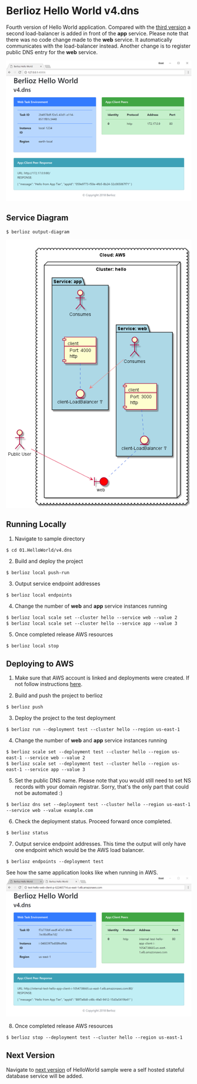 # Berlioz Hello World v4.dns

Fourth version of Hello World application. Compared with the
[third version](../v3.load-balancer) a second load-balancer is added
in front of the **app** service. Please note that there was no code change
made to the **web** service. It automatically communicates with the load-balancer
instead. Another change is to register public DNS entry for the **web** service.

![v4.dns Screenshot](screenshot.png)

## Service Diagram
```
$ berlioz output-diagram
```
![v4.dns Diagram](diagram.png)

## Running Locally

1. Navigate to sample directory
```
$ cd 01.HelloWorld/v4.dns
```

2. Build and deploy the project
```
$ berlioz local push-run
```

3. Output service endpoint addresses
```
$ berlioz local endpoints
```

4. Change the number of **web** and **app** service instances running
```
$ berlioz local scale set --cluster hello --service web --value 2
$ berlioz local scale set --cluster hello --service app --value 3
```

5. Once completed release AWS resources
```
$ berlioz local stop
```

## Deploying to AWS

1. Make sure that AWS account is linked and deployments were created. If not follow instructions [here](../../README.md).

2. Build and push the project to berlioz
```
$ berlioz push
```

3. Deploy the project to the test deployment
```
$ berlioz run --deployment test --cluster hello --region us-east-1
```

4. Change the number of **web** and **app** service instances running
```
$ berlioz scale set --deployment test --cluster hello --region us-east-1 --service web --value 2
$ berlioz scale set --deployment test --cluster hello --region us-east-1 --service app --value 3
```

5. Set the public DNS name. Please note that you would still need to set NS
records with your domain registrar. Sorry, that's the only part that could not
be automated :)
```
$ berlioz dns set --deployment test --cluster hello --region us-east-1 --service web --value example.com
```

6. Check the deployment status. Proceed forward once completed.
```
$ berlioz status
```

7. Output service endpoint addresses. This time the output will only have one
endpoint which would be the AWS load balancer.
```
$ berlioz endpoints --deployment test
```
See how the same application looks like when running in AWS.
![v4.dns Screenshot-AWS](screenshot-aws.png)

8. Once completed release AWS resources
```
$ berlioz stop --deployment test --cluster hello --region us-east-1
```

## Next Version
Navigate to [next version](../v5.db) of HelloWorld sample were a self hosted
stateful database service will be added.
